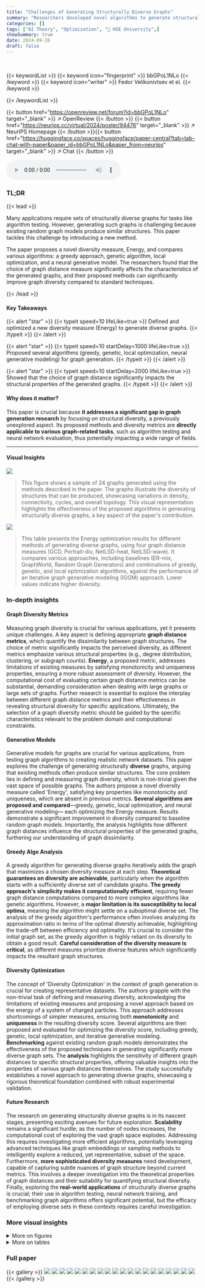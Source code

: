 ```yaml
---
title: "Challenges of Generating Structurally Diverse Graphs"
summary: "Researchers developed novel algorithms to generate structurally diverse graphs, improving graph algorithm testing and neural network evaluation."
categories: []
tags: ["AI Theory", "Optimization", "🏢 HSE University",]
showSummary: true
date: 2024-09-26
draft: false
---
```


<br>

{{< keywordList >}}
{{< keyword icon="fingerprint" >}} bbGPoL1NLo {{< /keyword >}}
{{< keyword icon="writer" >}} Fedor Velikonivtsev et el. {{< /keyword >}}
 
{{< /keywordList >}}

{{< button href="https://openreview.net/forum?id=bbGPoL1NLo" target="_blank" >}}
↗ OpenReview
{{< /button >}}
{{< button href="https://neurips.cc/virtual/2024/poster/94476" target="_blank" >}}
↗ NeurIPS Homepage
{{< /button >}}{{< button href="https://huggingface.co/spaces/huggingface/paper-central?tab=tab-chat-with-paper&paper_id=bbGPoL1NLo&paper_from=neurips" target="_blank" >}}
↗ Chat
{{< /button >}}



<audio controls>
    <source src="https://ai-paper-reviewer.com/bbGPoL1NLo/podcast.wav" type="audio/wav">
    Your browser does not support the audio element.
</audio>


### TL;DR


{{< lead >}}

Many applications require sets of structurally diverse graphs for tasks like algorithm testing. However, generating such graphs is challenging because existing random graph models produce similar structures.  This paper tackles this challenge by introducing a new method. 

The paper proposes a novel diversity measure, Energy, and compares various algorithms: a greedy approach, genetic algorithm, local optimization, and a neural generative model. The researchers found that the choice of graph distance measure significantly affects the characteristics of the generated graphs, and their proposed methods can significantly improve graph diversity compared to standard techniques. 

{{< /lead >}}


#### Key Takeaways

{{< alert "star" >}}
{{< typeit speed=10 lifeLike=true >}} Defined and optimized a new diversity measure (Energy) to generate diverse graphs. {{< /typeit >}}
{{< /alert >}}

{{< alert "star" >}}
{{< typeit speed=10 startDelay=1000 lifeLike=true >}} Proposed several algorithms (greedy, genetic, local optimization, neural generative modeling) for graph generation. {{< /typeit >}}
{{< /alert >}}

{{< alert "star" >}}
{{< typeit speed=10 startDelay=2000 lifeLike=true >}} Showed that the choice of graph distance significantly impacts the structural properties of the generated graphs. {{< /typeit >}}
{{< /alert >}}

#### Why does it matter?
This paper is crucial because **it addresses a significant gap in graph generation research** by focusing on structural diversity, a previously unexplored aspect.  Its proposed methods and diversity metrics are **directly applicable to various graph-related tasks**, such as algorithm testing and neural network evaluation, thus potentially impacting a wide range of fields.

------
#### Visual Insights



![](https://ai-paper-reviewer.com/bbGPoL1NLo/figures_0_1.jpg)

> This figure shows a sample of 24 graphs generated using the methods described in the paper.  The graphs illustrate the diversity of structures that can be produced, showcasing variations in density, connectivity, cycles, and overall topology. This visual representation highlights the effectiveness of the proposed algorithms in generating structurally diverse graphs, a key aspect of the paper's contribution.





![](https://ai-paper-reviewer.com/bbGPoL1NLo/tables_7_1.jpg)

> This table presents the Energy optimization results for different methods of generating diverse graphs, using four graph distance measures (GCD, Portrait-div, NetLSD-heat, NetLSD-wave).  It compares various approaches, including baselines (ER-mix, GraphWorld, Random Graph Generators) and combinations of greedy, genetic, and local optimization algorithms, against the performance of an iterative graph generative modeling (IGGM) approach. Lower values indicate higher diversity.





### In-depth insights


#### Graph Diversity Metrics
Measuring graph diversity is crucial for various applications, yet it presents unique challenges.  A key aspect is defining appropriate **graph distance metrics**, which quantify the dissimilarity between graph structures.  The choice of metric significantly impacts the perceived diversity, as different metrics emphasize various structural properties (e.g., degree distribution, clustering, or subgraph counts).  **Energy**, a proposed metric, addresses limitations of existing measures by satisfying monotonicity and uniqueness properties, ensuring a more robust assessment of diversity.  However, the computational cost of evaluating certain graph distance metrics can be substantial, demanding consideration when dealing with large graphs or large sets of graphs.  Further research is essential to explore the interplay between different graph distance metrics and their effectiveness in revealing structural diversity for specific applications.  Ultimately, the selection of a graph diversity metric should be guided by the specific characteristics relevant to the problem domain and computational constraints.

#### Generative Models
Generative models for graphs are crucial for various applications, from testing graph algorithms to creating realistic network datasets.  This paper explores the challenge of generating structurally **diverse** graphs, arguing that existing methods often produce similar structures.  The core problem lies in defining and measuring graph diversity, which is non-trivial given the vast space of possible graphs. The authors propose a novel diversity measure called 'Energy', satisfying key properties like monotonicity and uniqueness, which are absent in previous metrics.  **Several algorithms are proposed and compared**—greedy, genetic, local optimization, and neural generative modeling— each optimizing the Energy measure.  Results demonstrate a significant improvement in diversity compared to baseline random graph models. Importantly, the analysis highlights how different graph distances influence the structural properties of the generated graphs, furthering our understanding of graph dissimilarity.

#### Greedy Algo Analysis
A greedy algorithm for generating diverse graphs iteratively adds the graph that maximizes a chosen diversity measure at each step.  **Theoretical guarantees on diversity are achievable**, particularly when the algorithm starts with a sufficiently diverse set of candidate graphs.  **The greedy approach's simplicity makes it computationally efficient**, requiring fewer graph distance computations compared to more complex algorithms like genetic algorithms.  However, a **major limitation is its susceptibility to local optima**, meaning the algorithm might settle on a suboptimal diverse set.  The analysis of the greedy algorithm's performance often involves analyzing its approximation ratio in terms of the optimal diversity achievable, highlighting the trade-off between efficiency and optimality.  It's crucial to consider the initial graph set, as the greedy algorithm is highly reliant on its diversity to obtain a good result.  **Careful consideration of the diversity measure is critical**, as different measures prioritize diverse features which significantly impacts the resultant graph structures.

#### Diversity Optimization
The concept of 'Diversity Optimization' in the context of graph generation is crucial for creating representative datasets.  The authors grapple with the non-trivial task of defining and measuring diversity, acknowledging the limitations of existing measures and proposing a novel approach based on the energy of a system of charged particles. This approach addresses shortcomings of simpler measures, ensuring both **monotonicity** and **uniqueness** in the resulting diversity score. Several algorithms are then proposed and evaluated for optimizing the diversity score, including greedy, genetic, local optimization, and iterative generative modeling.  **Benchmarking** against existing random graph models demonstrates the effectiveness of the proposed techniques in generating significantly more diverse graph sets.  The **analysis** highlights the sensitivity of different graph distances to specific structural properties, offering valuable insights into the properties of various graph distances themselves. The study successfully establishes a novel approach to generating diverse graphs, showcasing a rigorous theoretical foundation combined with robust experimental validation.

#### Future Research
The research on generating structurally diverse graphs is in its nascent stages, presenting exciting avenues for future exploration.  **Scalability** remains a significant hurdle; as the number of nodes increases, the computational cost of exploring the vast graph space explodes.  Addressing this requires investigating more efficient algorithms, potentially leveraging advanced techniques like graph embeddings or sampling methods to intelligently explore a reduced, yet representative, subset of the space.  Furthermore, **more sophisticated diversity measures** need development, capable of capturing subtle nuances of graph structure beyond current metrics. This involves a deeper investigation into the theoretical properties of graph distances and their suitability for quantifying structural diversity.  Finally, exploring the **real-world applications** of structurally diverse graphs is crucial; their use in algorithm testing, neural network training, and benchmarking graph algorithms offers significant potential, but the efficacy of employing diverse sets in these contexts requires careful investigation.


### More visual insights

<details>
<summary>More on figures
</summary>


![](https://ai-paper-reviewer.com/bbGPoL1NLo/figures_2_1.jpg)

> This figure shows the relationship between the average node degree and the average clustering coefficient in Erdős-Rényi random graphs.  The blue dots represent graphs generated with a fixed edge probability p=0.5 (ER-0.5), while the pink crosses represent graphs generated with varying edge probabilities (ER-mix). It illustrates how the Erdős-Rényi model, even with varying parameters, produces graphs with a highly correlated relationship between these two structural properties, limiting their diversity in structural characteristics. The concentration of points for ER-0.5 highlights the limited structural variation produced by a single fixed parameter.


![](https://ai-paper-reviewer.com/bbGPoL1NLo/figures_4_1.jpg)

> This figure illustrates the results of optimizing two different diversity measures (Average and Energy) on a one-dimensional line segment.  The Average measure leads to a degenerate solution where points cluster at the segment's endpoints. In contrast, the Energy measure results in a more even distribution of points along the segment, demonstrating its effectiveness in promoting diversity.


![](https://ai-paper-reviewer.com/bbGPoL1NLo/figures_8_1.jpg)

> This figure visualizes the joint distribution of several graph characteristics for three different graph distance measures: GCD (Graphlet Correlation Distance), Portrait-div (Portrait Divergence), and NetLSD-heat (NetLSD using heat diffusion).  Each subplot shows a scatter plot with one characteristic on the x-axis and another on the y-axis, illustrating their relationships. The plots reveal how the distributions of these structural properties vary depending on the underlying graph distance measure.


![](https://ai-paper-reviewer.com/bbGPoL1NLo/figures_8_2.jpg)

> This figure visualizes the joint distributions of several pairs of graph characteristics for three different graph distance measures: GCD, Portrait Divergence, and NetLSD-heat.  Each point represents a generated graph, with its x and y coordinates corresponding to the values of two graph characteristics (e.g., average node degree and average clustering coefficient). The different colors represent the different graph distance measures used to generate the graphs. The figure is intended to illustrate how different graph distances focus on different aspects of graph structure, leading to distinct sets of generated graphs with varying properties. 


![](https://ai-paper-reviewer.com/bbGPoL1NLo/figures_14_1.jpg)

> This figure shows a sample of structurally diverse graphs generated using the methods described in the paper. The graphs showcase a variety of structural properties, highlighting the diversity achieved by the proposed algorithms.  These diverse graphs are useful for testing graph algorithms and evaluating neural approximations, as discussed in the paper.


![](https://ai-paper-reviewer.com/bbGPoL1NLo/figures_19_1.jpg)

> This figure shows a sample of graphs generated by the algorithms proposed in the paper.  The graphs illustrate the diversity achieved by the algorithms in terms of structure and topology.  The different styles of graphs showcase various structural properties, highlighting the ability of the methods to generate a wide range of graph patterns, not limited to specific graph models.


![](https://ai-paper-reviewer.com/bbGPoL1NLo/figures_20_1.jpg)

> This figure showcases a sample of 100 graphs generated using the Genetic algorithm with the Portrait Divergence graph distance.  The graphs demonstrate the diversity achieved, with each exhibiting distinct structural properties. The variety in density, internal structure, cycle counts, and planarity highlight the success of the Genetic algorithm in producing structurally diverse graphs. The image provides a visual representation of graph diversity resulting from the combination of the Genetic algorithm and the specific graph distance metric used.


![](https://ai-paper-reviewer.com/bbGPoL1NLo/figures_21_1.jpg)

> This figure shows a sample of graphs generated using the methods described in the paper.  The graphs exhibit diverse structural properties, highlighting the success of the proposed methods in generating a structurally diverse set of graphs. The variety in graph density, connectivity, and overall structure demonstrates the algorithms' ability to produce non-trivial graph topologies beyond those of simple random graph models.


![](https://ai-paper-reviewer.com/bbGPoL1NLo/figures_22_1.jpg)

> This figure shows a sample of graphs generated by the proposed methods in the paper.  It visually demonstrates the diversity of graph structures achieved, showcasing variations in density, connectivity patterns, presence of cycles, and overall topology. The graphs represent a small subset from a much larger set and serve to illustrate the effectiveness of the proposed approaches in creating structurally diverse graphs.


![](https://ai-paper-reviewer.com/bbGPoL1NLo/figures_23_1.jpg)

> This figure shows a set of 100 graphs generated using the Genetic algorithm with the Portrait Divergence distance measure as the diversity metric. The graphs are visually diverse, showcasing a wide range of structural properties, including density, internal structure, number of cycles, and planarity.  The diversity in graph structures demonstrates the effectiveness of the Genetic algorithm in producing representative samples from the graph space.


![](https://ai-paper-reviewer.com/bbGPoL1NLo/figures_24_1.jpg)

> This figure visualizes the joint distribution of several pairs of graph characteristics, specifically for three different graph distance measures: Graphlet Correlation Distance (GCD), Portrait Divergence, and NetLSD-heat. Each subplot represents a pair of characteristics, such as average node degree vs. average clustering coefficient, average node degree vs. efficiency, and so on. The different colors represent different graph generation algorithms or baselines (ER-mix, GraphWorld, Greedy->Genetic->LocalOpt, and IGGM).  The goal is to visually demonstrate how these algorithms produce graphs with differing structural properties across the various graph distance measures.


</details>




<details>
<summary>More on tables
</summary>


![](https://ai-paper-reviewer.com/bbGPoL1NLo/tables_7_2.jpg)
> This table presents the diversity measured by the Average metric for the same sets of graphs as in Table 1.  It allows for a comparison of the diversity achieved using different graph generation algorithms and baselines, providing insights into the effectiveness of each approach in producing structurally diverse graphs.  The values represent the average pairwise distances between graphs within each set.

![](https://ai-paper-reviewer.com/bbGPoL1NLo/tables_11_1.jpg)
> This table presents the results of energy optimization experiments for different graph generation methods.  It compares the diversity of graphs generated by various methods, including Erdős-Rényi graphs, GraphWorld benchmark, and several proposed algorithms (Greedy, Genetic, LocalOpt, IGGM). Diversity is measured using the Energy measure with four different graph distances (GCD, Portrait-div, NetLSD-heat, NetLSD-wave). The table shows that the proposed methods significantly outperform the baseline methods in terms of diversity.

![](https://ai-paper-reviewer.com/bbGPoL1NLo/tables_25_1.jpg)
> This table presents the results of energy optimization for different algorithms used to generate diverse graphs, specifically focusing on graphs with 16 nodes.  The algorithms compared include various combinations of greedy, genetic, and local optimization approaches, along with baselines like Erdos-Renyi graphs and random graph generators. Four different graph distance measures are used: GCD, Portrait-div, NetLSD-heat, and NetLSD-wave, showing the energy optimization results for each. The table allows for a comparison of the effectiveness of different approaches in achieving high diversity, highlighting the impact of different distance measures and algorithm combinations.

![](https://ai-paper-reviewer.com/bbGPoL1NLo/tables_26_1.jpg)
> This table presents the results of energy optimization for graphs with 64 nodes using various algorithms.  The table shows the energy scores obtained for different graph distance measures (GCD, Portrait-div, NetLSD-heat, NetLSD-wave) and algorithm combinations.  The results are compared against baseline methods (ER-mix, GraphWorld, Random Graph Generators). Lower energy scores indicate better diversity. The table demonstrates the impact of different approaches on optimizing graph diversity, revealing the most effective strategies for generating structurally diverse graphs.

</details>




### Full paper

{{< gallery >}}
<img src="https://ai-paper-reviewer.com/bbGPoL1NLo/1.png" class="grid-w50 md:grid-w33 xl:grid-w25" />
<img src="https://ai-paper-reviewer.com/bbGPoL1NLo/2.png" class="grid-w50 md:grid-w33 xl:grid-w25" />
<img src="https://ai-paper-reviewer.com/bbGPoL1NLo/3.png" class="grid-w50 md:grid-w33 xl:grid-w25" />
<img src="https://ai-paper-reviewer.com/bbGPoL1NLo/4.png" class="grid-w50 md:grid-w33 xl:grid-w25" />
<img src="https://ai-paper-reviewer.com/bbGPoL1NLo/5.png" class="grid-w50 md:grid-w33 xl:grid-w25" />
<img src="https://ai-paper-reviewer.com/bbGPoL1NLo/6.png" class="grid-w50 md:grid-w33 xl:grid-w25" />
<img src="https://ai-paper-reviewer.com/bbGPoL1NLo/7.png" class="grid-w50 md:grid-w33 xl:grid-w25" />
<img src="https://ai-paper-reviewer.com/bbGPoL1NLo/8.png" class="grid-w50 md:grid-w33 xl:grid-w25" />
<img src="https://ai-paper-reviewer.com/bbGPoL1NLo/9.png" class="grid-w50 md:grid-w33 xl:grid-w25" />
<img src="https://ai-paper-reviewer.com/bbGPoL1NLo/10.png" class="grid-w50 md:grid-w33 xl:grid-w25" />
<img src="https://ai-paper-reviewer.com/bbGPoL1NLo/11.png" class="grid-w50 md:grid-w33 xl:grid-w25" />
<img src="https://ai-paper-reviewer.com/bbGPoL1NLo/12.png" class="grid-w50 md:grid-w33 xl:grid-w25" />
<img src="https://ai-paper-reviewer.com/bbGPoL1NLo/13.png" class="grid-w50 md:grid-w33 xl:grid-w25" />
<img src="https://ai-paper-reviewer.com/bbGPoL1NLo/14.png" class="grid-w50 md:grid-w33 xl:grid-w25" />
<img src="https://ai-paper-reviewer.com/bbGPoL1NLo/15.png" class="grid-w50 md:grid-w33 xl:grid-w25" />
<img src="https://ai-paper-reviewer.com/bbGPoL1NLo/16.png" class="grid-w50 md:grid-w33 xl:grid-w25" />
<img src="https://ai-paper-reviewer.com/bbGPoL1NLo/17.png" class="grid-w50 md:grid-w33 xl:grid-w25" />
<img src="https://ai-paper-reviewer.com/bbGPoL1NLo/18.png" class="grid-w50 md:grid-w33 xl:grid-w25" />
<img src="https://ai-paper-reviewer.com/bbGPoL1NLo/19.png" class="grid-w50 md:grid-w33 xl:grid-w25" />
<img src="https://ai-paper-reviewer.com/bbGPoL1NLo/20.png" class="grid-w50 md:grid-w33 xl:grid-w25" />
{{< /gallery >}}